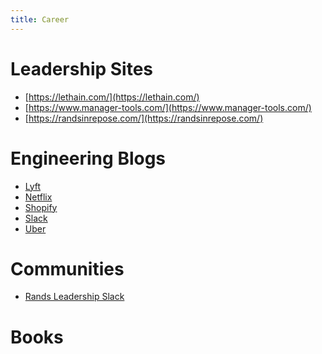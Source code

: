 ```yaml
---
title: Career
---
```


<style type="text/css" media="screen">
    .gr_grid_book_container {
        float: left;
        width: 39px;
        height: 60px;
        padding: 0px 0px;
        overflow: hidden;
    }
</style>

# Leadership Sites

* [https://lethain.com/](https://lethain.com/)
* [https://www.manager-tools.com/](https://www.manager-tools.com/)
* [https://randsinrepose.com/](https://randsinrepose.com/)

# Engineering Blogs

* [Lyft](https://eng.lyft.com/)
* [Netflix](https://netflixtechblog.com/)
* [Shopify](https://engineering.shopify.com/)
* [Slack](https://slack.engineering/)
* [Uber](https://eng.uber.com/)

# Communities

* [Rands Leadership Slack](https://randsinrepose.com/welcome-to-rands-leadership-slack/)

# Books

<script src="https://www.goodreads.com/review/grid_widget/4561956.Richard's bookshelf: career?cover_size=small&amp;hide_link=true&amp;hide_title=true&amp;num_books=2000&amp;order=a&amp;shelf=career&amp;sort=date_read&amp;order=d&amp;widget_id=1323750220" type="text/javascript" charset="utf-8"></script>
